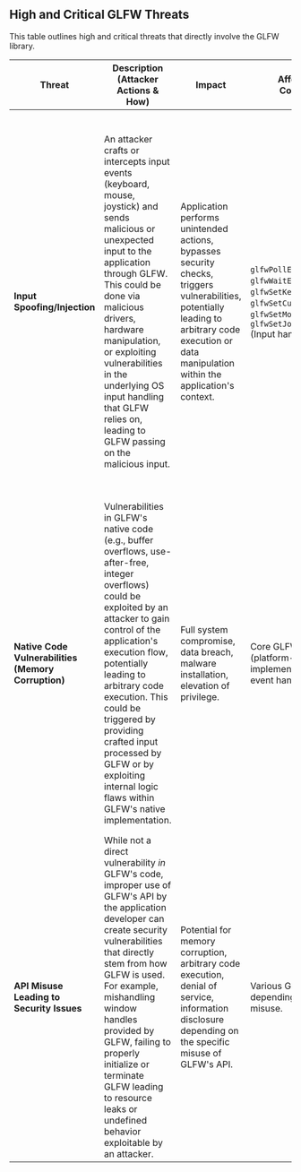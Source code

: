 
## High and Critical GLFW Threats

This table outlines high and critical threats that directly involve the GLFW library.

| Threat | Description (Attacker Actions & How) | Impact | Affected GLFW Component(s) | Risk Severity | Mitigation Strategies |
|---|---|---|---|---|---|
| **Input Spoofing/Injection** | An attacker crafts or intercepts input events (keyboard, mouse, joystick) and sends malicious or unexpected input to the application through GLFW. This could be done via malicious drivers, hardware manipulation, or exploiting vulnerabilities in the underlying OS input handling that GLFW relies on, leading to GLFW passing on the malicious input. | Application performs unintended actions, bypasses security checks, triggers vulnerabilities, potentially leading to arbitrary code execution or data manipulation within the application's context. | `glfwPollEvents`, `glfwWaitEvents`, `glfwSetKeyCallback`, `glfwSetCursorPosCallback`, `glfwSetMouseButtonCallback`, `glfwSetJoystickCallback` (Input handling functions) | High | **Developers:** Validate and sanitize all input data received through GLFW. Implement robust state management to prevent unexpected transitions based on spoofed input. Consider platform-specific input validation if necessary. Use secure communication channels if input is received remotely. **Users:** Keep operating system and drivers updated. Be cautious about connecting untrusted input devices. |
| **Native Code Vulnerabilities (Memory Corruption)** | Vulnerabilities in GLFW's native code (e.g., buffer overflows, use-after-free, integer overflows) could be exploited by an attacker to gain control of the application's execution flow, potentially leading to arbitrary code execution. This could be triggered by providing crafted input processed by GLFW or by exploiting internal logic flaws within GLFW's native implementation. | Full system compromise, data breach, malware installation, elevation of privilege. | Core GLFW library (platform-specific implementations, internal event handling, etc.) | Critical | **Developers:** Keep GLFW updated to benefit from security patches. Utilize static and dynamic analysis tools on the application and its dependencies, including GLFW. Ensure the build environment for GLFW is secure. Follow secure coding practices in any code interacting directly with GLFW's native interface. **Users:** Keep the application and GLFW updated. |
| **API Misuse Leading to Security Issues** | While not a direct vulnerability *in* GLFW's code, improper use of GLFW's API by the application developer can create security vulnerabilities that directly stem from how GLFW is used. For example, mishandling window handles provided by GLFW, failing to properly initialize or terminate GLFW leading to resource leaks or undefined behavior exploitable by an attacker. | Potential for memory corruption, arbitrary code execution, denial of service, information disclosure depending on the specific misuse of GLFW's API. | Various GLFW API functions depending on the specific misuse. | High | **Developers:** Thoroughly understand GLFW's API and best practices. Conduct code reviews and security testing to identify potential misuse. Follow secure coding guidelines. Use static analysis tools to detect potential API misuse. **Users:** Difficult to mitigate directly. Rely on developers to use the library correctly. |
